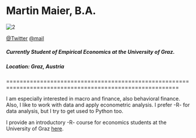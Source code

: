 # Martin Maier, B.A.

![2](https://user-images.githubusercontent.com/63603922/93268807-25df9000-f7ae-11ea-9ceb-d638bb5b14d8.jpg)

[@Twitter](https://twitter.com/maetmaier) 
[@mail](maier_martin@live.at)

##### Currently Student of Empirical Economics at the University of Graz.
##### Location: Graz, Austria

=========================================================================================================

I am especially interested in macro and finance, also behavioral finance. Also, I like to work with data and apply econometric analysis. I prefer -R- for data analysis, but I try to get used to Python too. 

I provide an introductory -R- course for economics students at the University of Graz [here](https://maiermartin.github.io/An-Economists-R-Tutorial/).


